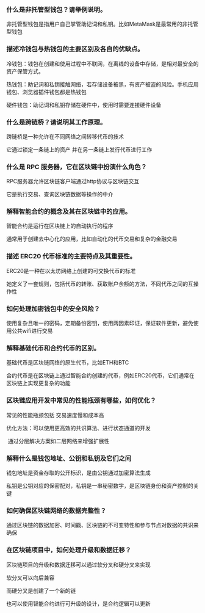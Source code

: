 ### 什么是非托管型钱包？请举例说明。

非托管型钱包是指用户自己掌管助记词和私钥。比如MetaMask是最常用的非托管型钱包



### 描述冷钱包与热钱包的主要区别及各自的优缺点。

冷钱包：钱包在创建和使用过程中不联网，在离线的设备中存储，是相对最安全的资产保管方式。

热钱包：助记词和私钥接触网络，若存储设备被黑，有资产被盗的风险。手机应用钱包、浏览器插件钱包都是热钱包

硬件钱包：助记词和私钥存储在硬件中，使用时需要连接硬件设备



### 什么是跨链桥？请说明其工作原理。

跨链桥是一种允许在不同网络之间转移代币的技术

它通过锁定一条链上的资产 并在另一条链上发行代币进行工作



### 什么是 RPC 服务器，它在区块链中扮演什么角色？

RPC服务器允许区块链客户端通过http协议与区块链交互

它是执行交易、查询区块链数据等操作的中介



### 解释智能合约的概念及其在区块链中的应用。

智能合约是运行在区块链上的自动执行的程序

通常用于创建去中心化的应用，比如自动化的代币交易和复杂的金融交易



### 描述 ERC20 代币标准的主要特点及其重要性。

ERC20是一种在以太坊网络上创建的可交换代币的标准

她定义了一套规则，包括代币的转账、获取账户余额的方法，不同代币之间的互操作性



### 如何处理加密钱包中的安全风险？

使用复杂且唯一的密码，定期备份密钥，使用两因素印证，保证软件更新，避免使用公共wifi进行交易



### 解释基础代币和合约代币的区别。

基础代币是区块链网络的原生代币，比如ETH和BTC

合约代币是在区块链上通过智能合约创建的代币，例如ERC20代币，它们通常在区块链上实现更复杂的功能



### 区块链应用开发中常见的性能瓶颈有哪些，如何优化？

常见的性能瓶颈包括 交易速度慢和成本高

优化方法：可以使用更高效的共识算法、进行状态通道的开发

​		   通过分层解决方案如二层网络来增强扩展性



### 解释什么是钱包地址、公钥和私钥及它们之间

钱包地址是资金存取的公开标识，是由公钥通过加密算法生成

私钥是公钥对应的保密配对，私钥是一串秘密数字，是区块链身份和资产控制的关键



### 如何确保区块链网络的数据完整性？

通过区块链的数据加密、时间戳、区块链的不可变特性和参与节点对数据的共识来确保



### 在区块链项目中，如何处理升级和数据迁移？

区块链项目的升级和数据迁移可以通过软分叉和硬分叉来实现

软分叉可以向后兼容

而硬分叉是创建了一个新的链

也可以使用智能合约进行可升级的设计，是合约逻辑可以更新
